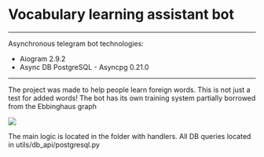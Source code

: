 Vocabulary learning assistant bot
=================================

* * *

Asynchronous telegram bot technologies:

*   Aiogram 2.9.2
*   Async DB PostgreSQL - Asyncpg 0.21.0

* * *

The project was made to help people learn foreign words. This is not just a test for added words! The bot has its own training system partially borrowed from the Ebbinghaus graph

![](picures/Learning_system)

The main logic is located in the folder with handlers. All DB queries located in utils/db\_api/postgresql.py
